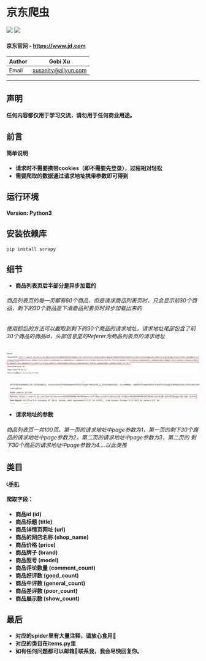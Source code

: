 # 京东爬虫
![](https://img.shields.io/badge/Python-3.5.3-green.svg) ![](https://img.shields.io/badge/Scrapy-1.5.1-green.svg)
#### 京东官网 - https://www.jd.com
|Author|Gobi Xu|
|---|---|
|Email|xusanity@aliyun.com|
****
## 声明
#### 任何内容都仅用于学习交流，请勿用于任何商业用途。
## 前言
#### 简单说明
- **请求时不需要携带cookies（即不需要先登录），过程相对轻松**
- **需要爬取的数据通过请求地址携带参数即可得到**
## 运行环境
#### Version: Python3
## 安装依赖库
```
pip install scrapy
```
## 细节
- **商品列表页后半部分是异步加载的**
###### 商品列表页的每一页都有60个商品，但是请求商品列表页时，只会显示前30个商品，剩下的30个商品是下滑商品列表页时异步加载出来的
###### 使用抓包的方法可以截取到剩下的30个商品的请求地址，请求地址尾部包含了前30个商品的商品id，头部信息里的Referer为商品列表页的请求地址
![enter image description here](picture/30.jpg)
<br><br>
![enter image description here](picture/referer.jpg)
- **请求地址的参数**
###### 商品列表页一共100页。第一页的请求地址中page参数为1，第一页的剩下30个商品的请求地址中page参数为2。第二页的请求地址中page参数为3，第二页的 剩下30个商品的请求地址中page参数为4....以此类推
## 类目
#### :telephone_receiver:[手机](https://search.jd.com/Search?keyword=%E6%89%8B%E6%9C%BA&enc=utf-8&wq=&pvid=e7b33af1d11d4f70b6d8bdfb8fc7be87)
#### 爬取字段：
- **商品id (id)**
- **商品标题 (title)**
- **商品详情页网址 (url)**
- **商品的网店名称 (shop_name)**
- **商品价格 (price)**
- **商品牌子 (brand)**
- **商品型号 (model)**
- **商品评论数量 (comment_count)**
- **商品好评数 (good_count)**
- **商品中评数 (general_count)**
- **商品差评数 (poor_count)**
- **商品展示数 (show_count)**
## 最后
- **对应的spider里有大量注释，请放心食用:meat_on_bone:**
- **对应的类目在items.py里**
- **如有任何问题都可以邮箱:email:联系我，我会尽快回复你。**
